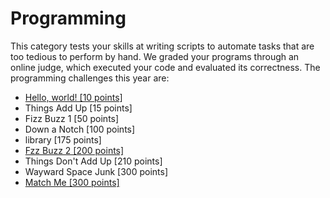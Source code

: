 # Programming

This category tests your skills at writing scripts to automate tasks that are too tedious to perform by hand. We graded your programs through an online judge, which executed your code and evaluated its correctness. The programming challenges this year are:

* [Hello, world! \[10 points\]](/programming/hello-world-10-points.md)
* Things Add Up \[15 points\]
* Fizz Buzz 1 \[50 points\]
* Down a Notch \[100 points\]
* library \[175 points\]
* [Fzz Buzz 2 \[200 points\]](/programming/fzz-buzz-2-200-points.md)
* Things Don't Add Up \[210 points\]
* Wayward Space Junk \[300 points\]
* [Match Me \[300 points\]](/programming/match-me-300-points.md)
